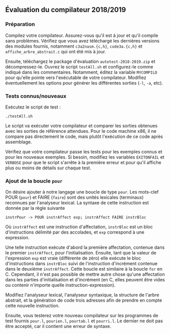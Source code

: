 Évaluation du compilateur 2018/2019
-----------------------------------

### Préparation

Compilez votre compilateur. Assurez-vous qu'il est à jour et qu'il 
compile sans problèmes. Vérifiez que vous avez téléchargé les dernières 
versions des modules fournis, notamment `c3a2nasm.{c,h}`, `code3a.{c,h}`
et `affiche_arbre_abstrait.c` qui ont été mis à jour.

Ensuite, téléchargez le package d'évaluation `autotest-2018-2019.zip` et
décompressez-le. Ouvrez le script `testAll.sh` et configurez-le comme 
indiqué dans les commentaires. Notamment, éditez la variable `MYCOMPILO`
pour qu'elle pointe vers l'exécutable de votre compilateur. Modifiez 
éventuellement les options pour générer les différentes sorties (`-l`, 
`-a`, etc).


### Tests connus/nouveaux

Exécutez le script de test :
```
./testAll.sh
```

Le script va exécuter votre compilateur et comparer les sorties obtenues
avec les sorties de référence attendues. Pour le code machine x86, il ne 
compare pas directement le code, mais plutôt l'exécution de ce code
après assemblage. 

Vérifiez que votre compilateur passe les tests pour les exemples connus
et pour les nouveaux exemples. Si besoin, modifiez les variables
`EXITONFAIL` et `VERBOSE` pour que le script s'arrête à la première 
erreur et pour qu'il affiche plus ou moins de détails sur chaque test.


### Ajout de la boucle `pour`

On désire ajouter à notre langage une boucle de type `pour`.
Les mots-clef POUR (`pour`) et FAIRE (`faire`) sont des unités lexicales
(terminaux) reconnues par l'analyseur lexical. La syntaxe de cette 
instruction est donnée par la règle suivante

```
instrPour -> POUR instrAffect exp; instrAffect FAIRE instrBloc
```

Où `instrAffect` est une instruction d'affectation, `instrBloc` est un 
bloc d'instructions délimité par des accolades, et `exp` correspond à
une expression.

Une telle instruction exécute d'abord la première affectation, contenue 
dans le premier `instrAffect`, pour l'initialisation. Ensuite, tant que 
la valeur de l'expression `exp` est vraie (différente de zéro) elle 
exécute le bloc d'instructions dans `instrBloc` suivi de l'instruction 
d'incrément contenue dans le deuxième `instrAffect`. Cette boucle est 
similaire à la boucle `for` en C. Cependant, il n'est pas possible de 
mettre autre chose qu'une affectation dans les parties d'initialisation 
et d'incrément (en C, elles peuvent être vides ou contenir n'importe 
quelle instruction-expression).

Modifiez l'analyseur lexical, l'analyseur syntaxique, la structure de
l'arbre abstrait, et la génération de code trois adresses afin de 
prendre en compte cette nouvelle instruction.

Ensuite, vous testerez votre nouveau compilateur sur les programmes 
de test fournis `pour.l`, `pourien.l`, `pourtab.l` et `pourri.l`. Le
dernier ne doit pas être accepté, car il contient une erreur de syntaxe.
